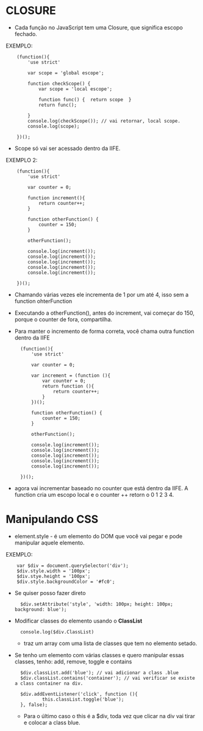# CLOSURE

* Cada função no JavaScript tem uma Closure, que significa escopo fechado.

EXEMPLO:

        (function(){
            'use strict'

            var scope = 'global escope';

            function checkScope() {
                var scope = 'local escope';

                function func() {  return scope  }
                return func();

            }
            console.log(checkScope()); // vai retornar, local scope.
            console.log(scope);

        })();

- Scope só vai ser acessado dentro da IIFE.

EXEMPLO 2:

        (function(){
            'use strict'

            var counter = 0;

            function increment(){
                return counter++;
            }

            function otherFunction() {
                counter = 150;
            }

            otherFunction();

            console.log(increment());
            console.log(increment());
            console.log(increment());
            console.log(increment());
            console.log(increment());

        })();

- Chamando várias vezes ele incrementa de 1 por um até 4, isso sem a function ohterFunction

- Executando a otherFunction(), antes do increment, vai começar do 150, porque o counter de fora, compartilha.

- Para manter o incremento de forma correta, você chama outra function dentro da IIFE

        (function(){
            'use strict'

            var counter = 0;

            var increment = (function (){
                var counter = 0;
                return function (){
                    return counter++;
                }
            })();

            function otherFunction() {
                counter = 150;
            }

            otherFunction();

            console.log(increment());
            console.log(increment());
            console.log(increment());
            console.log(increment());
            console.log(increment());

        })();
- agora vai incrementar baseado no counter que está dentro da IIFE. A function cria um escopo local e o counter ++ retorn o 0 1 2 3 4.


# Manipulando CSS

* element.style - é um elemento do DOM que você vai pegar e pode manipular aquele elemento.

EXEMPLO:

        var $div = document.querySelector('div');
        $div.style.width = '100px';
        $div.stye.height = '100px';
        $div.style.backgroundColor = '#fc0';

- Se quiser posso fazer direto

        $div.setAttribute('style', 'width: 100px; height: 100px; background: blue');

- Modificar classes do elemento usando o **ClassList**

        console.log($div.ClassList) 
        
    - traz um array com uma lista de classes que tem no elemento setado.

- Se tenho um elemento com várias classes e quero manipular essas classes, tenho: add, remove, toggle e contains

        $div.classList.add('blue'); // vai adicionar a class .blue
        $div.classList.contains('container'); // vai verificar se existe a class container na div.

        $div.addEventListener('click', function (){
                this.classList.toggle('blue');
        }, false);
    
    - Para o último caso o this é a $div, toda vez que clicar na div vai tirar e colocar a class blue.
